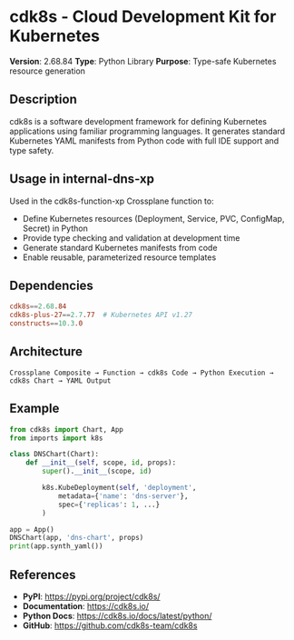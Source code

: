 # cdk8s - Cloud Development Kit for Kubernetes

**Version**: 2.68.84
**Type**: Python Library
**Purpose**: Type-safe Kubernetes resource generation

## Description

cdk8s is a software development framework for defining Kubernetes applications using familiar programming languages. It generates standard Kubernetes YAML manifests from Python code with full IDE support and type safety.

## Usage in internal-dns-xp

Used in the cdk8s-function-xp Crossplane function to:
- Define Kubernetes resources (Deployment, Service, PVC, ConfigMap, Secret) in Python
- Provide type checking and validation at development time
- Generate standard Kubernetes manifests from code
- Enable reusable, parameterized resource templates

## Dependencies

```toml
cdk8s==2.68.84
cdk8s-plus-27==2.7.77  # Kubernetes API v1.27
constructs==10.3.0
```

## Architecture

```
Crossplane Composite → Function → cdk8s Code → Python Execution → cdk8s Chart → YAML Output
```

## Example

```python
from cdk8s import Chart, App
from imports import k8s

class DNSChart(Chart):
    def __init__(self, scope, id, props):
        super().__init__(scope, id)

        k8s.KubeDeployment(self, 'deployment',
            metadata={'name': 'dns-server'},
            spec={'replicas': 1, ...}
        )

app = App()
DNSChart(app, 'dns-chart', props)
print(app.synth_yaml())
```

## References

- **PyPI**: https://pypi.org/project/cdk8s/
- **Documentation**: https://cdk8s.io/
- **Python Docs**: https://cdk8s.io/docs/latest/python/
- **GitHub**: https://github.com/cdk8s-team/cdk8s
